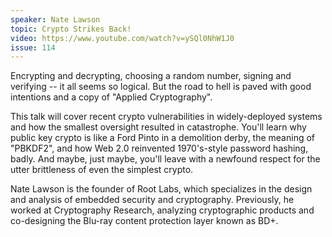 ```yaml
---
speaker: Nate Lawson
topic: Crypto Strikes Back!
video: https://www.youtube.com/watch?v=ySQl0NhW1J0
issue: 114
---
```


Encrypting and decrypting, choosing a random number, signing and verifying -- it all seems so logical. But the road to hell is paved with good intentions and a copy of "Applied Cryptography".

This talk will cover recent crypto vulnerabilities in widely-deployed systems and how the smallest oversight resulted in catastrophe. You'll learn why public key crypto is like a Ford Pinto in a demolition derby, the meaning of "PBKDF2", and how Web 2.0 reinvented 1970's-style password hashing, badly. And maybe, just maybe, you'll leave with a newfound respect for the utter brittleness of even the simplest crypto.

Nate Lawson is the founder of Root Labs, which specializes in the design and analysis of embedded security and cryptography. Previously, he worked at Cryptography Research, analyzing cryptographic products and co-designing the Blu-ray content protection layer known as BD+.

